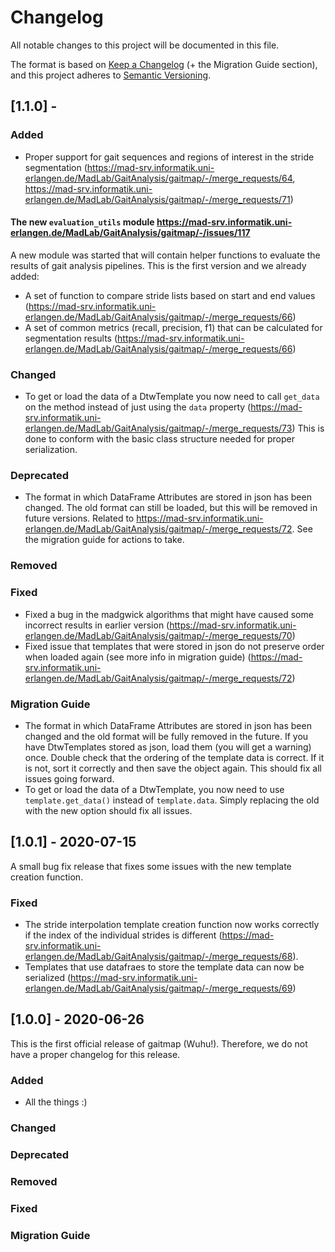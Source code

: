 # Changelog
All notable changes to this project will be documented in this file.

The format is based on [Keep a Changelog](https://keepachangelog.com/en/1.0.0/) (+ the Migration Guide section),
and this project adheres to [Semantic Versioning](https://semver.org/spec/v2.0.0.html).

## [1.1.0] -

### Added

- Proper support for gait sequences and regions of interest in the stride segmentation
  (https://mad-srv.informatik.uni-erlangen.de/MadLab/GaitAnalysis/gaitmap/-/merge_requests/64, https://mad-srv.informatik.uni-erlangen.de/MadLab/GaitAnalysis/gaitmap/-/merge_requests/71)

#### The new `evaluation_utils` module https://mad-srv.informatik.uni-erlangen.de/MadLab/GaitAnalysis/gaitmap/-/issues/117

A new module was started that will contain helper functions to evaluate the results of gait analysis pipelines.
This is the first version and we already added:

- A set of function to compare stride lists based on start and end values 
  (https://mad-srv.informatik.uni-erlangen.de/MadLab/GaitAnalysis/gaitmap/-/merge_requests/66)
- A set of common metrics (recall, precision, f1) that can be calculated for segmentation results
  (https://mad-srv.informatik.uni-erlangen.de/MadLab/GaitAnalysis/gaitmap/-/merge_requests/66)

### Changed

- To get or load the data of a DtwTemplate you now need to call `get_data` on the method instead of just using the
  `data` property (https://mad-srv.informatik.uni-erlangen.de/MadLab/GaitAnalysis/gaitmap/-/merge_requests/73)
  This is done to conform with the basic class structure needed for proper serialization.

### Deprecated

- The format in which DataFrame Attributes are stored in json has been changed.
  The old format can still be loaded, but this will be removed in future versions.
  Related to https://mad-srv.informatik.uni-erlangen.de/MadLab/GaitAnalysis/gaitmap/-/merge_requests/72.
  See the migration guide for actions to take. 

### Removed

### Fixed

- Fixed a bug in the madgwick algorithms that might have caused some incorrect results in earlier version
  (https://mad-srv.informatik.uni-erlangen.de/MadLab/GaitAnalysis/gaitmap/-/merge_requests/70)
- Fixed issue that templates that were stored in json do not preserve order when loaded again (see more info in migration guide)
  (https://mad-srv.informatik.uni-erlangen.de/MadLab/GaitAnalysis/gaitmap/-/merge_requests/72)

### Migration Guide

- The format in which DataFrame Attributes are stored in json has been changed and the old format will be fully removed
  in the future.
  If you have DtwTemplates stored as json, load them (you will get a warning) once. Double check that the ordering of 
  the template data is correct. If it is not, sort it correctly and then save the object again.
  This should fix all issues going forward.
- To get or load the data of a DtwTemplate, you now need to use `template.get_data()` instead of `template.data`.
  Simply replacing the old with the new option should fix all issues.

## [1.0.1] - 2020-07-15

A small bug fix release that fixes some issues with the new template creation function.

### Fixed

- The stride interpolation template creation function now works correctly if the index of the individual strides is 
  different (https://mad-srv.informatik.uni-erlangen.de/MadLab/GaitAnalysis/gaitmap/-/merge_requests/68).
- Templates that use datafraes to store the template data can now be serialized
  (https://mad-srv.informatik.uni-erlangen.de/MadLab/GaitAnalysis/gaitmap/-/merge_requests/69)

## [1.0.0] - 2020-06-26

This is the first official release of gaitmap (Wuhu!).
Therefore, we do not have a proper changelog for this release.

### Added
- All the things :)

### Changed

### Deprecated

### Removed

### Fixed

### Migration Guide
